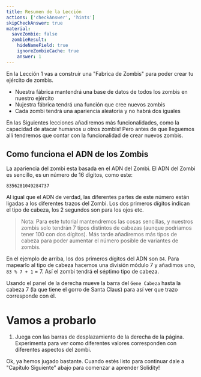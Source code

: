 ```yaml
---
title: Resumen de la Lección
actions: ['checkAnswer', 'hints']
skipCheckAnswer: true
material:
  saveZombie: false
  zombieResult:
    hideNameField: true
    ignoreZombieCache: true
    answer: 1
---
```


En la Lección 1 vas a construir una "Fabrica de Zombis" para poder crear tu ejército de zombis.

* Nuestra fábrica mantendrá una base de datos de todos los zombis en nuestro ejército
* Nujestra fábrica tendrá una función que cree nuevos zombis
* Cada zombi tendrá una apariencia aleatoria y no habrá dos iguales

En las Siguientes lecciones añadiremos más funcionalidades, como la capacidad de atacar humanos u otros zombis! Pero antes de que lleguemos allí tendremos que contar con la funcionalidad de crear nuevos zombis.

## Como funciona el ADN de los Zombis

La apariencia del zombi esta basada en el ADN del Zombi. El ADN del Zombi es sencillo, es un número de 16 dígitos, como este:

```
8356281049284737
```

Al igual que el ADN de verdad, las diferentes partes de este número están ligadas a los diferentes trazos del Zombi. Los dos primeros dígitos indican el tipo de cabeza, los 2 segundos son para los ojos etc.

> Nota: Para este tutorial mantendremos las cosas sencillas, y nuestros zombis solo tendrán 7 tipos distintos de cabezas (aunque podríamos tener 100 con dos dígitos). Más tarde añadiremos más tipos de cabeza para poder aumentar el número posible de variantes de zombis.

En el ejemplo de arriba, los dos primeros dígitos del ADN son `84`. Para mapearlo al tipo de cabeza hacemos una división módulo 7 y añadimos uno, `83 % 7 + 1` = 7. Así el zombi tendrá el séptimo tipo de cabeza.

Usando el panel de la derecha mueve la barra del `Gene Cabeza` hasta la cabeza 7 (la que tiene el gorro de Santa Claus) para así ver que trazo corresponde con él.

# Vamos a probarlo

1. Juega con las barras de desplazamiento de la derecha de la página. Experimenta para ver como diferentes valores corresponden con diferentes aspectos del zombi.

Ok, ya hemos jugado bastante. Cuando estés listo para continuar dale a "Capítulo Siguiente" abajo para comenzar a aprender Solidity!
